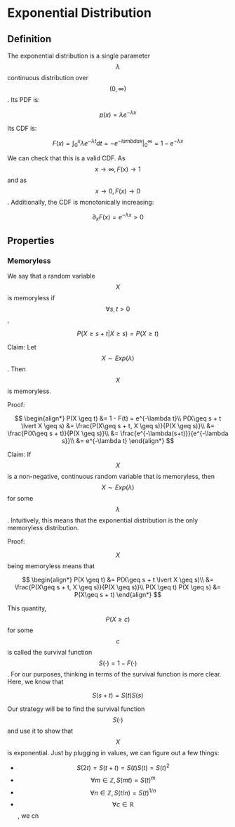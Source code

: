 # Exponential Distribution

## Definition

The exponential distribution is a single parameter $$\lambda$$ continuous distribution 
over $$(0, \infty)$$. Its PDF is:

$$p(x)= \lambda e^{-\lambda x}$$

Its CDF is:

$$F(x) = \int_{0}^{x} \lambda e^{- \lambda t} dt = - e^{-lambda x} \lvert_{0}^{\infty} = 1 - e^{-\lambda x}$$

We can check that this is a valid CDF. As $$x\rightarrow \infty, F(x) \rightarrow 1$$ and as
$$x\rightarrow 0, F(x) \rightarrow 0$$. Additionally, the CDF is monotonically increasing:

$$ \partial_x F(x) = e^{-\lambda x} > 0$$

## Properties

### Memoryless

We say that a random variable $$X$$ is memoryless if $$\forall s, t > 0$$,

$$P(X\geq s + t \lvert X \geq s) = P(X \geq t)$$

Claim: Let $$X \sim Exp(\lambda)$$. Then $$X$$ is memoryless.

Proof: 

$$
\begin{align*}
P(X \geq t) &= 1 - F(t) = e^{-\lambda t}\\
P(X\geq s + t \lvert X \geq s) &= \frac{P(X\geq s + t, X \geq s)}{P(X \geq s)}\\
&= \frac{P(X\geq s + t)}{P(X \geq s)}\\
&= \frac{e^{-\lambda(s+t)}}{e^{-\lambda s}}\\
&= e^{-\lambda t}
\end{align*}
$$

Claim: If $$X$$ is a non-negative, continuous random variable that is memoryless, then
$$X\sim Exp(\lambda)$$ for some $$\lambda$$. Intuitively, this means that the exponential
distribution is the only memoryless distribution.

Proof:

$$X$$ being memoryless means that 

$$
\begin{align*}
P(X \geq t) &= P(X\geq s + t \lvert X \geq s)\\
&= \frac{P(X\geq s + t, X \geq s)}{P(X \geq s)}\\
P(X \geq t) P(X \geq s) &= P(X\geq s + t)
\end{align*}
$$

This quantity, $$P(X \geq c)$$ for some $$c$$ is called the survival function
$$S(\cdot) = 1 - F(\cdot)$$. For our purposes, thinking in terms of the survival function
is more clear. Here, we know that 

$$S(s+t) = S(t)S(s)$$

Our strategy will be to find the survival function $$S(\cdot)$$ and use it to show that $$X$$ is
exponential. Just by plugging in values, we can figure out a few things:

- $$S(2 t) = S(t + t) = S(t)S(t) = S(t)^2$$
- $$\forall m \in \mathbb{Z}, S(mt) = S(t)^m$$
- $$\forall n \in \mathbb{Z}, S(t/n) = S(t)^{1/n}$$
- $$\forall c \in \mathbb{R}$$, we cn  